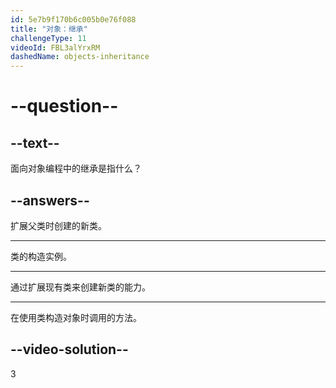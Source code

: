 ```yaml
---
id: 5e7b9f170b6c005b0e76f088
title: "对象：继承"
challengeType: 11
videoId: FBL3alYrxRM
dashedName: objects-inheritance
---
```


# --question--

## --text--

面向对象编程中的继承是指什么？

## --answers--

扩展父类时创建的新类。

---

类的构造实例。

---

通过扩展现有类来创建新类的能力。

---

在使用类构造对象时调用的方法。

## --video-solution--

3

